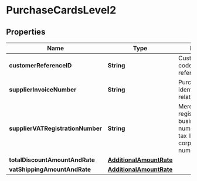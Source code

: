 
# PurchaseCardsLevel2

## Properties
Name | Type | Description | Notes
------------ | ------------- | ------------- | -------------
**customerReferenceID** | **String** | Customer code/customer reference ID. |  [optional]
**supplierInvoiceNumber** | **String** | Purchase identifier/merchant-related data. |  [optional]
**supplierVATRegistrationNumber** | **String** | Merchant VAT registration/single business reference number/merchant tax ID or corporation VAT number. |  [optional]
**totalDiscountAmountAndRate** | [**AdditionalAmountRate**](AdditionalAmountRate.md) |  |  [optional]
**vatShippingAmountAndRate** | [**AdditionalAmountRate**](AdditionalAmountRate.md) |  |  [optional]



